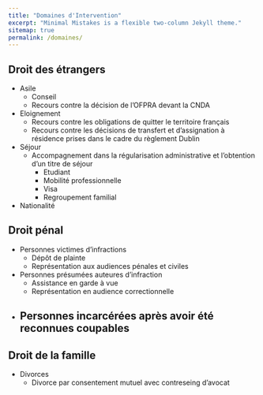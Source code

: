 ```yaml
---
title: "Domaines d'Intervention"
excerpt: "Minimal Mistakes is a flexible two-column Jekyll theme."
sitemap: true
permalink: /domaines/
---
```


## Droit des étrangers
 
- Asile
    - Conseil
    - Recours contre la décision de l’OFPRA devant la CNDA
- Eloignement
    - Recours contre les obligations de quitter le territoire français
    - Recours contre les décisions de transfert et d’assignation à résidence prises dans le cadre du règlement Dublin
- Séjour
    - Accompagnement dans la régularisation administrative et l’obtention d’un titre de séjour
        - Etudiant
        - Mobilité professionnelle 
        - Visa
        - Regroupement familial
- Nationalité

## Droit pénal

- Personnes victimes d’infractions
    - Dépôt de plainte
    - Représentation aux audiences pénales et civiles
- Personnes présumées auteures d’infraction
    - Assistance en garde à vue
    - Représentation en audience correctionnelle
- Personnes incarcérées après avoir été reconnues coupables
    - 

## Droit de la famille

- Divorces
    - Divorce par consentement mutuel avec contreseing d’avocat
